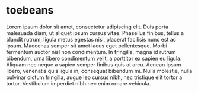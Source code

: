 # toebeans

Lorem ipsum dolor sit amet, consectetur adipiscing elit. Duis porta malesuada diam, ut aliquet ipsum cursus vitae. Phasellus finibus, tellus a blandit rutrum, ligula metus egestas nisl, placerat facilisis nunc est ac ipsum. Maecenas semper sit amet lacus eget pellentesque. Morbi fermentum auctor nisl non condimentum. In fringilla, magna id rutrum bibendum, urna libero condimentum velit, a porttitor ex sapien eu ligula. Aliquam nec neque a sapien semper finibus quis at arcu. Aenean ipsum libero, venenatis quis ligula in, consequat bibendum mi. Nulla molestie, nulla pulvinar dictum fringilla, augue leo cursus nibh, nec tristique elit tortor a tortor. Vestibulum imperdiet nibh nec enim ornare vehicula.
